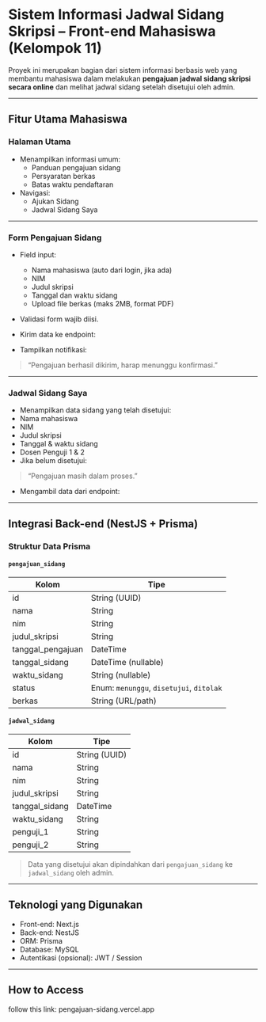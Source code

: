 # Sistem Informasi Jadwal Sidang Skripsi – Front-end Mahasiswa (Kelompok 11)

Proyek ini merupakan bagian dari sistem informasi berbasis web yang membantu mahasiswa dalam melakukan **pengajuan jadwal sidang skripsi secara online** dan melihat jadwal sidang setelah disetujui oleh admin.

---

## Fitur Utama Mahasiswa

### Halaman Utama
- Menampilkan informasi umum:
  - Panduan pengajuan sidang
  - Persyaratan berkas
  - Batas waktu pendaftaran
- Navigasi:
  - Ajukan Sidang
  - Jadwal Sidang Saya

---

### Form Pengajuan Sidang
- Field input:
  - Nama mahasiswa (auto dari login, jika ada)
  - NIM
  - Judul skripsi
  - Tanggal dan waktu sidang
  - Upload file berkas (maks 2MB, format PDF)
- Validasi form wajib diisi.
- Kirim data ke endpoint:

- Tampilkan notifikasi:
> “Pengajuan berhasil dikirim, harap menunggu konfirmasi.”

---

### Jadwal Sidang Saya
- Menampilkan data sidang yang telah disetujui:
- Nama mahasiswa
- NIM
- Judul skripsi
- Tanggal & waktu sidang
- Dosen Penguji 1 & 2
- Jika belum disetujui:
> “Pengajuan masih dalam proses.”

- Mengambil data dari endpoint:

---

## Integrasi Back-end (NestJS + Prisma)

### Struktur Data Prisma

#### `pengajuan_sidang`
| Kolom             | Tipe                     |
|-------------------|--------------------------|
| id                | String (UUID)            |
| nama              | String                   |
| nim               | String                   |
| judul_skripsi     | String                   |
| tanggal_pengajuan | DateTime                 |
| tanggal_sidang    | DateTime (nullable)      |
| waktu_sidang      | String (nullable)        |
| status            | Enum: `menunggu`, `disetujui`, `ditolak` |
| berkas            | String (URL/path)        |

#### `jadwal_sidang`
| Kolom             | Tipe         |
|-------------------|--------------|
| id                | String (UUID)|
| nama              | String       |
| nim               | String       |
| judul_skripsi     | String       |
| tanggal_sidang    | DateTime     |
| waktu_sidang      | String       |
| penguji_1         | String       |
| penguji_2         | String       |

> Data yang disetujui akan dipindahkan dari `pengajuan_sidang` ke `jadwal_sidang` oleh admin.

---

## Teknologi yang Digunakan
- Front-end: Next.js
- Back-end: NestJS
- ORM: Prisma
- Database: MySQL
- Autentikasi (opsional): JWT / Session

---

## How to Access
follow this link: pengajuan-sidang.vercel.app
